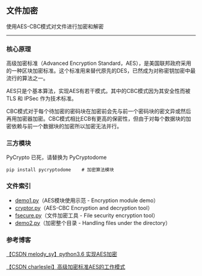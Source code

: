 ## 文件加密

使用AES-CBC模式对文件进行加密和解密

----------

### 核心原理

高级加密标准（Advanced Encryption Standard，AES），是美国联邦政府采用的一种区块加密标准。这个标准用来替代原先的DES，已然成为对称密钥加密中最流行的算法之一。

AES只是个基本算法，实现AES有若干模式。其中的CBC模式因为其安全性而被 TLS 和 IPSec 作为技术标准。

CBC模式对于每个待加密的密码块在加密前会先与前一个密码块的密文异或然后再用加密器加密。CBC模式相比ECB有更高的保密性，但由于对每个数据块的加密依赖与前一个数据块的加密所以加密无法并行。

### 三方模块

PyCrypto 已死，请替换为 PyCryptodome 

```
pip install pycryptodome    # 加密算法模块
```

### 文件索引

 - [demo1.py][1]（AES模块使用示范 - Encryption module demo）
 - [cryptor.py][2]（AES-CBC Encryption and decryption tool）
 - [fsecure.py][3]（文件加密工具 - File security encryption tool）
 - [demo2.py][4]（加密整个目录 - Handling files under the directory）

### 参考博客
[【CSDN melody_sy】python3.6 实现AES加密][5]

[【CSDN charleslei】高级加密标准AES的工作模式][6]


  [1]: https://github.com/scriptgeeker/python-demo/blob/master/FileEncrypt/demo1.py
  [2]: https://github.com/scriptgeeker/python-demo/blob/master/FileEncrypt/cryptor.py
  [3]: https://github.com/scriptgeeker/python-demo/blob/master/FileEncrypt/fsecure.py
  [4]: https://github.com/scriptgeeker/python-demo/blob/master/FileEncrypt/demo2.py
  [5]: https://blog.csdn.net/s740556472/article/details/78778522
  [6]: https://blog.csdn.net/charleslei/article/details/48710293